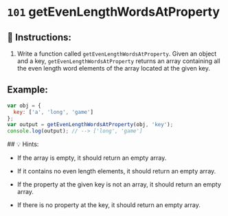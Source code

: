 # `101` getEvenLengthWordsAtProperty

## 📝 Instructions:

1. Write a function called `getEvenLengthWordsAtProperty`. Given an object and a key, `getEvenLengthWordsAtProperty`
returns an array containing all the even length word elements of the array located at the given key.

## Example:

```js
var obj = {
  key: ['a', 'long', 'game']
};
var output = getEvenLengthWordsAtProperty(obj, 'key');
console.log(output); // --> ['long', 'game']
```

## 💡 Hints:

+ If the array is empty, it should return an empty array.

+ If it contains no even length elements, it should return an empty array.

+ If the property at the given key is not an array, it should return an empty array.

+ If there is no property at the key, it should return an empty array.